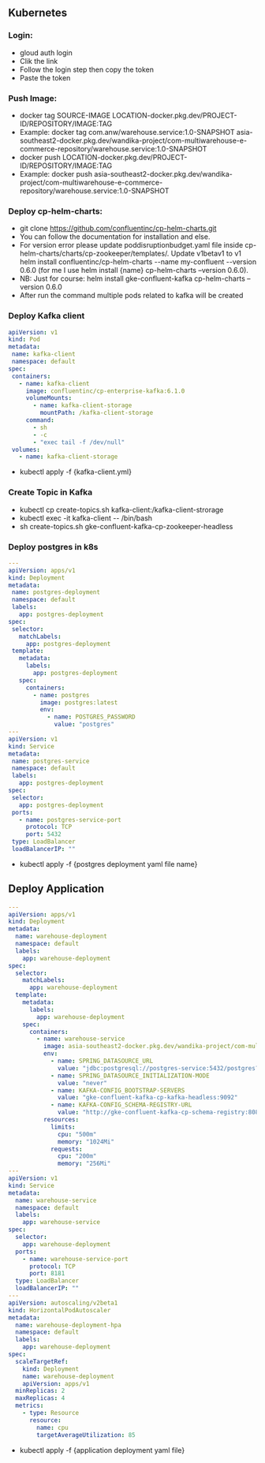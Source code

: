 ## Kubernetes

### Login:
- gloud auth login
- Clik the link
- Follow the login step then copy the token
- Paste the token

### Push Image:
- docker tag SOURCE-IMAGE LOCATION-docker.pkg.dev/PROJECT-ID/REPOSITORY/IMAGE:TAG
- Example: docker tag com.anw/warehouse.service:1.0-SNAPSHOT asia-southeast2-docker.pkg.dev/wandika-project/com-multiwarehouse-e-commerce-repository/warehouse.service:1.0-SNAPSHOT
- docker push LOCATION-docker.pkg.dev/PROJECT-ID/REPOSITORY/IMAGE:TAG
- Example: docker push asia-southeast2-docker.pkg.dev/wandika-project/com-multiwarehouse-e-commerce-repository/warehouse.service:1.0-SNAPSHOT

### Deploy cp-helm-charts:
- git clone https://github.com/confluentinc/cp-helm-charts.git
- You can follow the documentation for installation and else.
- For version error please update poddisruptionbudget.yaml file inside cp-helm-charts/charts/cp-zookeeper/templates/. Update v1betav1 to v1
  helm install confluentinc/cp-helm-charts --name my-confluent --version 0.6.0 (for me I use helm install {name} cp-helm-charts –version 0.6.0).
- NB: Just for course: helm install gke-confluent-kafka cp-helm-charts –version 0.6.0
- After run the command multiple pods related to kafka will be created

### Deploy Kafka client
```yaml
apiVersion: v1
kind: Pod
metadata:
 name: kafka-client
 namespace: default
spec:
 containers:
   - name: kafka-client
     image: confluentinc/cp-enterprise-kafka:6.1.0
     volumeMounts:
       - name: kafka-client-storage
         mountPath: /kafka-client-storage
     command:
       - sh
       - -c
       - "exec tail -f /dev/null"
 volumes:
   - name: kafka-client-storage
```
- kubectl apply -f {kafka-client.yml}

### Create Topic in Kafka
- kubectl cp create-topics.sh kafka-client:/kafka-client-strorage
- kubectl exec -it kafka-client -- /bin/bash
- sh create-topics.sh gke-confluent-kafka-cp-zookeeper-headless

### Deploy postgres in k8s
```yaml
---
apiVersion: apps/v1
kind: Deployment
metadata:
 name: postgres-deployment
 namespace: default
 labels:
   app: postgres-deployment
spec:
 selector:
   matchLabels:
     app: postgres-deployment
 template:
   metadata:
     labels:
       app: postgres-deployment
   spec:
     containers:
       - name: postgres
         image: postgres:latest
         env:
           - name: POSTGRES_PASSWORD
             value: "postgres"
---
apiVersion: v1
kind: Service
metadata:
 name: postgres-service
 namespace: default
 labels:
   app: postgres-deployment
spec:
 selector:
   app: postgres-deployment
 ports:
   - name: postgres-service-port
     protocol: TCP
     port: 5432
 type: LoadBalancer
 loadBalancerIP: ""
```
- kubectl apply -f {postgres deployment yaml file name}

## Deploy Application
```yaml
---
apiVersion: apps/v1
kind: Deployment
metadata:
  name: warehouse-deployment
  namespace: default
  labels:
    app: warehouse-deployment
spec:
  selector:
    matchLabels:
      app: warehouse-deployment
  template:
    metadata:
      labels:
        app: warehouse-deployment
    spec:
      containers:
        - name: warehouse-service
          image: asia-southeast2-docker.pkg.dev/wandika-project/com-multiwarehouse-e-commerce-repository/wandika.service:1.0-SNAPSHOT
          env:
            - name: SPRING_DATASOURCE_URL
              value: "jdbc:postgresql://postgres-service:5432/postgres?currentSchema=warehouse&binaryTransfer=true&reWriteBatchedInserts=true&stringtype=unspecified"
            - name: SPRING_DATASOURCE_INITIALIZATION-MODE
              value: "never"
            - name: KAFKA-CONFIG_BOOTSTRAP-SERVERS
              value: "gke-confluent-kafka-cp-kafka-headless:9092"
            - name: KAFKA-CONFIG_SCHEMA-REGISTRY-URL
              value: "http://gke-confluent-kafka-cp-schema-registry:8081"
          resources:
            limits:
              cpu: "500m"
              memory: "1024Mi"
            requests:
              cpu: "200m"
              memory: "256Mi"
---
apiVersion: v1
kind: Service
metadata:
  name: warehouse-service
  namespace: default
  labels:
    app: warehouse-service
spec:
  selector:
    app: warehouse-deployment
  ports:
    - name: warehouse-service-port
      protocol: TCP
      port: 8181
  type: LoadBalancer
  loadBalancerIP: ""
---
apiVersion: autoscaling/v2beta1
kind: HorizontalPodAutoscaler
metadata:
  name: warehouse-deployment-hpa
  namespace: default
  labels:
    app: warehouse-deployment
spec:
  scaleTargetRef:
    kind: Deployment
    name: warehouse-deployment
    apiVersion: apps/v1
  minReplicas: 2
  maxReplicas: 4
  metrics:
    - type: Resource
      resource:
        name: cpu
        targetAverageUtilization: 85
```

- kubectl apply -f {application deployment yaml file}

